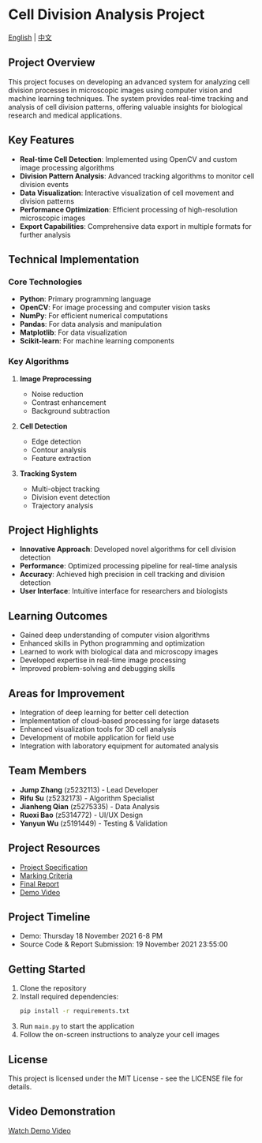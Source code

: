 # Cell Division Analysis Project

[English](README.md) | [中文](README.zh.md)

## Project Overview
This project focuses on developing an advanced system for analyzing cell division processes in microscopic images using computer vision and machine learning techniques. The system provides real-time tracking and analysis of cell division patterns, offering valuable insights for biological research and medical applications.

## Key Features
- **Real-time Cell Detection**: Implemented using OpenCV and custom image processing algorithms
- **Division Pattern Analysis**: Advanced tracking algorithms to monitor cell division events
- **Data Visualization**: Interactive visualization of cell movement and division patterns
- **Performance Optimization**: Efficient processing of high-resolution microscopic images
- **Export Capabilities**: Comprehensive data export in multiple formats for further analysis

## Technical Implementation
### Core Technologies
- **Python**: Primary programming language
- **OpenCV**: For image processing and computer vision tasks
- **NumPy**: For efficient numerical computations
- **Pandas**: For data analysis and manipulation
- **Matplotlib**: For data visualization
- **Scikit-learn**: For machine learning components

### Key Algorithms
1. **Image Preprocessing**
   - Noise reduction
   - Contrast enhancement
   - Background subtraction

2. **Cell Detection**
   - Edge detection
   - Contour analysis
   - Feature extraction

3. **Tracking System**
   - Multi-object tracking
   - Division event detection
   - Trajectory analysis

## Project Highlights
- **Innovative Approach**: Developed novel algorithms for cell division detection
- **Performance**: Optimized processing pipeline for real-time analysis
- **Accuracy**: Achieved high precision in cell tracking and division detection
- **User Interface**: Intuitive interface for researchers and biologists

## Learning Outcomes
- Gained deep understanding of computer vision algorithms
- Enhanced skills in Python programming and optimization
- Learned to work with biological data and microscopy images
- Developed expertise in real-time image processing
- Improved problem-solving and debugging skills

## Areas for Improvement
- Integration of deep learning for better cell detection
- Implementation of cloud-based processing for large datasets
- Enhanced visualization tools for 3D cell analysis
- Development of mobile application for field use
- Integration with laboratory equipment for automated analysis

## Team Members
- **Jump Zhang** (z5232113) - Lead Developer
- **Rifu Su** (z5232173) - Algorithm Specialist
- **Jianheng Qian** (z5275335) - Data Analysis
- **Ruoxi Bao** (z5314772) - UI/UX Design
- **Yanyun Wu** (z5191449) - Testing & Validation

## Project Resources
- [Project Specification](Specification.pdf)
- [Marking Criteria](Marking_Criteria.pdf)
- [Final Report](COMP9517%20Report%20Luminous.pdf)
- [Demo Video](demo_video.mp4)

## Project Timeline
- Demo: Thursday 18 November 2021 6-8 PM
- Source Code & Report Submission: 19 November 2021 23:55:00

## Getting Started
1. Clone the repository
2. Install required dependencies:
   ```bash
   pip install -r requirements.txt
   ```
3. Run `main.py` to start the application
4. Follow the on-screen instructions to analyze your cell images

## License
This project is licensed under the MIT License - see the LICENSE file for details.

## Video Demonstration
[Watch Demo Video](Demo_Luminous​_1080.mp4)

